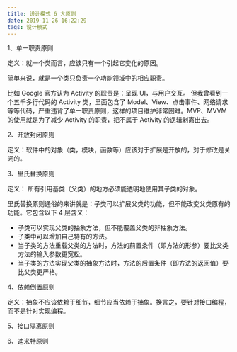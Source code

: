 ```yaml
---
title: 设计模式 6 大原则
date: 2019-11-26 16:22:29
tags: 设计模式
---
```


1、单一职责原则

定义：就一个类而言，应该只有一个引起它变化的原因。 

简单来说，就是一个类只负责一个功能领域中的相应职责。

比如 Google 官方认为 Activity 的职责是：呈现 UI，与用户交互。 但我曾看到一个五千多行代码的 Activity 类，里面包含了 Model、View、点击事件、网络请求等等代码，严重违背了单一职责原则，这样的项目维护非常困难。MVP、MVVM 的使用就是为了减少 Activity 的职责，把不属于 Activity 的逻辑剥离出去。

2、开放封闭原则

定义：软件中的对象（类，模块，函数等）应该对于扩展是开放的，对于修改是关闭的。 



3、里氏替换原则

定义： 所有引用基类（父类）的地方必须能透明地使用其子类的对象。 

里氏替换原则通俗的来讲就是：子类可以扩展父类的功能，但不能改变父类原有的功能。它包含以下 4 层含义：

- 子类可以实现父类的抽象方法，但不能覆盖父类的非抽象方法。
- 子类中可以增加自己特有的方法。
- 当子类的方法重载父类的方法时，方法的前置条件（即方法的形参）要比父类方法的输入参数更宽松。
- 当子类的方法实现父类的抽象方法时，方法的后置条件（即方法的返回值）要比父类更严格。

4、依赖倒置原则

定义：抽象不应该依赖于细节，细节应当依赖于抽象。换言之，要针对接口编程，而不是针对实现编程。

5、接口隔离原则

6、迪米特原则



